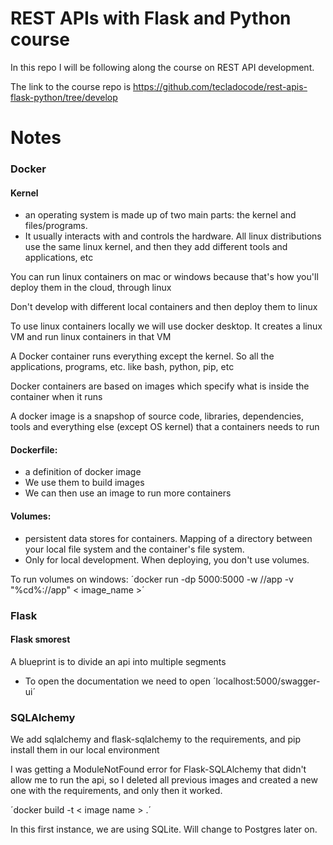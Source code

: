 # REST APIs with Flask and Python course

In this repo I will be following along the course on REST API development.

The link to the course repo is https://github.com/tecladocode/rest-apis-flask-python/tree/develop



# Notes

### Docker
#### Kernel 
 - an operating system is made up of two main parts: the kernel and files/programs. 
 - It usually interacts with and controls the hardware. 
All linux distributions use the same linux kernel, and then they add different tools and applications, etc

You can run linux containers on mac or windows because that's how you'll deploy them in the cloud, through linux

Don't develop with different local containers and then deploy them to linux


To use linux containers locally we will use docker desktop. It creates a linux VM and run linux containers in that VM


A Docker container runs everything except the kernel. So all the applications, programs, etc. like bash, python, pip, etc

Docker containers are based on images which specify what is inside the container when it runs 

A docker image is a snapshop of source code, libraries, dependencies, tools and everything else (except OS kernel) that a containers needs to run

#### Dockerfile: 
- a definition of docker image
- We use them to build images
- We can then use an image to run more containers

#### Volumes: 
 - persistent data stores for containers. Mapping of a directory between your local file system and the container's file system.
 - Only for local development. When deploying, you don't use volumes. 


To run volumes on windows: ´docker run -dp 5000:5000 -w //app -v "%cd%://app" < image_name >´

### Flask
#### Flask smorest
A blueprint is to divide an api into multiple segments

- To open the documentation we need to open ´localhost:5000/swagger-ui´


### SQLAlchemy
We add sqlalchemy and flask-sqlalchemy to the requirements, and pip install them in our local environment

I was getting a ModuleNotFound error for Flask-SQLAlchemy that didn't allow me to run the api, so I deleted all previous images and created a new one with the requirements, and only then it worked.

´docker build -t < image name > .´

In this first instance, we are using SQLite. Will change to Postgres later on.





